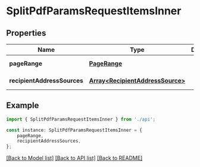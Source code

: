 # SplitPdfParamsRequestItemsInner


## Properties

Name | Type | Description | Notes
------------ | ------------- | ------------- | -------------
**pageRange** | [**PageRange**](PageRange.md) |  | [default to undefined]
**recipientAddressSources** | [**Array&lt;RecipientAddressSource&gt;**](RecipientAddressSource.md) |  | [default to undefined]

## Example

```typescript
import { SplitPdfParamsRequestItemsInner } from './api';

const instance: SplitPdfParamsRequestItemsInner = {
    pageRange,
    recipientAddressSources,
};
```

[[Back to Model list]](../README.md#documentation-for-models) [[Back to API list]](../README.md#documentation-for-api-endpoints) [[Back to README]](../README.md)
